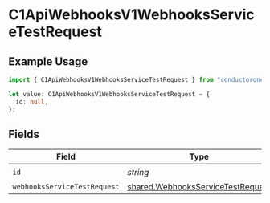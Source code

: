 # C1ApiWebhooksV1WebhooksServiceTestRequest

## Example Usage

```typescript
import { C1ApiWebhooksV1WebhooksServiceTestRequest } from "conductorone-sdk-typescript/sdk/models/operations";

let value: C1ApiWebhooksV1WebhooksServiceTestRequest = {
  id: null,
};
```

## Fields

| Field                                                                                         | Type                                                                                          | Required                                                                                      | Description                                                                                   |
| --------------------------------------------------------------------------------------------- | --------------------------------------------------------------------------------------------- | --------------------------------------------------------------------------------------------- | --------------------------------------------------------------------------------------------- |
| `id`                                                                                          | *string*                                                                                      | :heavy_check_mark:                                                                            | N/A                                                                                           |
| `webhooksServiceTestRequest`                                                                  | [shared.WebhooksServiceTestRequest](../../../sdk/models/shared/webhooksservicetestrequest.md) | :heavy_minus_sign:                                                                            | N/A                                                                                           |